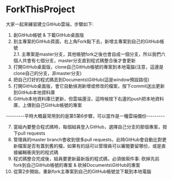 # ForkThisProject
大家一起來練習建立GitHub雲端，步驟如下: 
  
1. 創GitHub帳號 & 下載GitHub桌面版  
2. 到主專案的GitHub頁面，右上角Fork點下去，新增主專案到自己的GitHub帳號  
2.1. 主專案是master分支，其他帳號fork之後也會自成一個分支，所以我們六個人共會有七個分支，master分支直到程式碼整合後才會更新  
3. 打開GitHub桌面版，clone自己GitHub帳號的專案到本地電腦(注意，這邊是clone自己的分支，非master分支)  
4. 把自己打好的程式碼丟到Documents\GitHub(這是window預設路徑)  
5. 打開GitHub桌面版，會它自動偵測新增或修改的檔案，按下commit送出更新到GitHub本地資料庫  
6. GitHub本地資料庫已更新，但雲端還沒，這時候按下右邊的push把本地資料庫，上傳到自己GitHub帳號的專案  
  
---------平時大概最常用到的是第5第6步驟，可以當作是一種雲端備份---------  
  
7. 當組內要整合程式碼時，每個組員登入GitHub，選擇自己分支的那個專案，按下pull requests  
8. 管理員的master branch會收到很多pull requests，此時GitHub會自動比對更新檔案是否有蓋到舊的檔，如果有的話可以管理員可以審閱要留哪份，或是直接編輯衝突到的程式碼  
9. 程式碼整合完成後，組員要更新最新版的程式碼，必須做兩件事: 砍掉先前fork到自己GitHub帳號的專案 & 砍掉Documents\GitHub的專案  
10. 從第2步開始，重新fork主專案到自己的GitHub帳號並下載到本地電腦  
